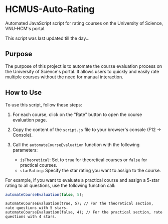 # HCMUS-Auto-Rating

Automated JavaScript script for rating courses on the University of Science, VNU-HCM's portal.

This script was last updated till the day...

## Purpose

The purpose of this project is to automate the course evaluation process on the University of Science's portal. 
It allows users to quickly and easily rate multiple courses without the need for manual interaction.

## How to Use

To use this script, follow these steps:

1. For each course, click on the "Rate" button to open the course evaluation page.

2. Copy the content of the `script.js` file to your browser's console (F12 -> Console).

3. Call the `automateCourseEvaluation` function with the following parameters:

   - `isTheoretical`: Set to `true` for theoretical courses or `false` for practical courses.
   - `starRating`: Specify the star rating you want to assign to the course.

For example, if you want to evaluate a practical course and assign a 5-star rating to all questions, use the following function call:

```javascript
automateCourseEvaluation(false, 5);
```

```javasciprt
automateCourseEvaluation(true, 5); // For the theoretical section, rate questions with 5 stars.
automateCourseEvaluation(false, 4); // For the practical section, rate questions with 4 stars.
```